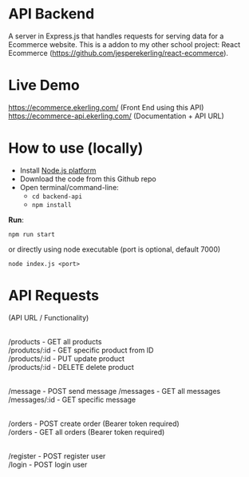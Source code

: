 # API Backend

A server in Express.js that handles requests for serving data for a Ecommerce website.
This is a addon to my other school project: React Ecommerce (https://github.com/jesperekerling/react-ecommerce).

# Live Demo
https://ecommerce.ekerling.com/ (Front End using this API)<br />
https://ecommerce-api.ekerling.com/ (Documentation + API URL)

# How to use (locally)

- Install [Node.js platform](https://nodejs.org/en/)
- Download the code from this Github repo
- Open terminal/command-line:
	- `cd backend-api`
	- `npm install`

__Run__:

```
npm run start
```

or directly using node executable (port is optional, default 7000)

```
node index.js <port>
```



# API Requests
(API URL / Functionality)<br /><br />

/products - GET all products<br />
/produtcs/:id - GET specific product from ID<br />
/products/:id - PUT update product<br />
/products/:id - DELETE delete product<br /><br />

/message - POST send message
/messages - GET all messages<br />
/messages/:id - GET specific message<br /><br />

/orders - POST create order (Bearer token required)<br />
/orders - GET all orders (Bearer token required)<br /><br />

/register - POST register user<br />
/login - POST login user
